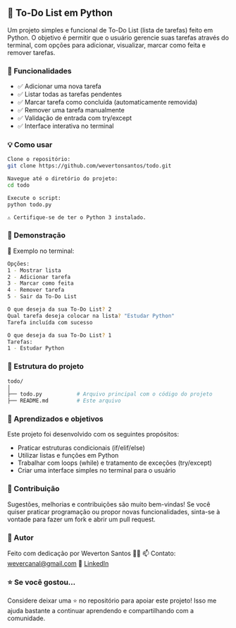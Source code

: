## 📝 To-Do List em Python
Um projeto simples e funcional de To-Do List (lista de tarefas) feito em Python. O objetivo é permitir que o usuário gerencie suas tarefas através do terminal, com opções para adicionar, visualizar, marcar como feita e remover tarefas.

### 🚀 Funcionalidades
- ✅ Adicionar uma nova tarefa
- ✅ Listar todas as tarefas pendentes
- ✅ Marcar tarefa como concluída (automaticamente removida)
- ✅ Remover uma tarefa manualmente
- ✅ Validação de entrada com try/except
- ✅ Interface interativa no terminal

### 💡 Como usar

```bash
Clone o repositório:
git clone https://github.com/wevertonsantos/todo.git

Navegue até o diretório do projeto:
cd todo

Execute o script:
python todo.py

⚠️ Certifique-se de ter o Python 3 instalado.
```

### 🎥 Demonstração
📸 Exemplo no terminal:

```bash
Opções: 
1 - Mostrar lista 
2 - Adicionar tarefa 
3 - Marcar como feita 
4 - Remover tarefa 
5 - Sair da To-Do List

O que deseja da sua To-Do List? 2
Qual tarefa deseja colocar na lista? "Estudar Python"
Tarefa incluída com sucesso

O que deseja da sua To-Do List? 1
Tarefas:
1 - Estudar Python
```

### 📁 Estrutura do projeto
```bash
todo/
│
├── todo.py           # Arquivo principal com o código do projeto
├── README.md         # Este arquivo
```

### 🎯 Aprendizados e objetivos
Este projeto foi desenvolvido com os seguintes propósitos:

- Praticar estruturas condicionais (if/elif/else)
- Utilizar listas e funções em Python
- Trabalhar com loops (while) e tratamento de exceções (try/except)
- Criar uma interface simples no terminal para o usuário

### 💬 Contribuição
Sugestões, melhorias e contribuições são muito bem-vindas!
Se você quiser praticar programação ou propor novas funcionalidades, sinta-se à vontade para fazer um fork e abrir um pull request.

### 🧠 Autor
Feito com dedicação por Weverton Santos 🧑‍💻
📫 Contato: wevercanal@gmail.com
🔗 [LinkedIn](https://linkedin.com/in/wevertonsantoss)

### ⭐ Se você gostou...
Considere deixar uma ⭐ no repositório para apoiar este projeto! Isso me ajuda bastante a continuar aprendendo e compartilhando com a comunidade.